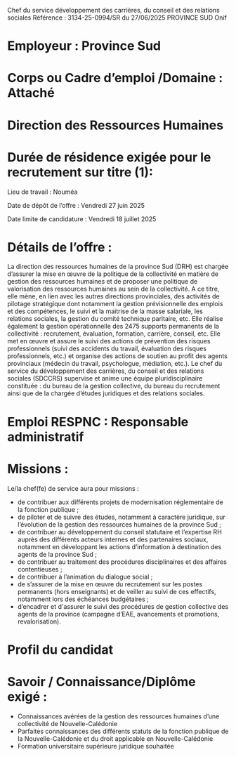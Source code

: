 
Chef du service développement des carrières, du conseil et des relations sociales
Référence : 3134-25-0994/SR du 27/06/2025
PROVINCE SUD
Onif


# Employeur : Province Sud

# Corps ou Cadre d’emploi /Domaine : Attaché

# Direction des Ressources Humaines

# Durée de résidence exigée pour le recrutement sur titre (1):

Lieu de travail : Nouméa

Date de dépôt de l’offre : Vendredi 27 juin 2025

Date limite de candidature : Vendredi 18 juillet 2025

# Détails de l’offre :

La direction des ressources humaines de la province Sud (DRH) est chargée d’assurer la mise en œuvre de la politique de
la collectivité en matière de gestion des ressources humaines et de proposer une politique de valorisation des ressources
humaines au sein de la collectivité. A ce titre, elle mène, en lien avec les autres directions provinciales, des activités de
pilotage stratégique dont notamment la gestion prévisionnelle des emplois et des compétences, le suivi et la maitrise de
la masse salariale, les relations sociales, la gestion du comité technique paritaire, etc. Elle réalise également la gestion
opérationnelle des 2475 supports permanents de la collectivité : recrutement, évaluation, formation, carrière, conseil, etc.
Elle met en œuvre et assure le suivi des actions de prévention des risques professionnels (suivi des accidents du travail,
évaluation des risques professionnels, etc.) et organise des actions de soutien au profit des agents provinciaux (médecin
du travail, psychologue, médiation, etc.). Le chef du service du développement des carrières, du conseil et des relations
sociales (SDCCRS) supervise et anime une équipe pluridisciplinaire constituée : du bureau de la gestion collective, du
bureau du recrutement ainsi que de la chargée d’études juridiques et des relations sociales.

# Emploi RESPNC : Responsable administratif

# Missions :

Le/la chef(fe) de service aura pour missions :

- de contribuer aux différents projets de modernisation réglementaire de la fonction publique ;
- de piloter et de suivre des études, notamment à caractère juridique, sur l’évolution de la gestion des ressources
humaines de la province Sud ;
- de contribuer au développement du conseil statutaire et l’expertise RH auprès des différents acteurs internes et des
partenaires sociaux, notamment en développant les actions d’information à destination des agents de la province Sud ;
- de contribuer au traitement des procédures disciplinaires et des affaires contentieuses ;
- de contribuer à l’animation du dialogue social ;
- de s’assurer de la mise en œuvre du recrutement sur les postes permanents (hors enseignants) et de veiller au suivi de
ces effectifs, notamment lors des échéances budgétaires ;
- d’encadrer et d'assurer le suivi des procédures de gestion collective des agents de la province (campagne d’EAE,
avancements et promotions, revalorisation).

# Profil du candidat

# Savoir / Connaissance/Diplôme exigé :

- Connaissances avérées de la gestion des ressources humaines d’une collectivité de Nouvelle-Calédonie
- Parfaites connaissances des différents statuts de la fonction publique de la Nouvelle-Calédonie et du droit applicable
en Nouvelle-Calédonie
- Formation universitaire supérieure juridique souhaitée

